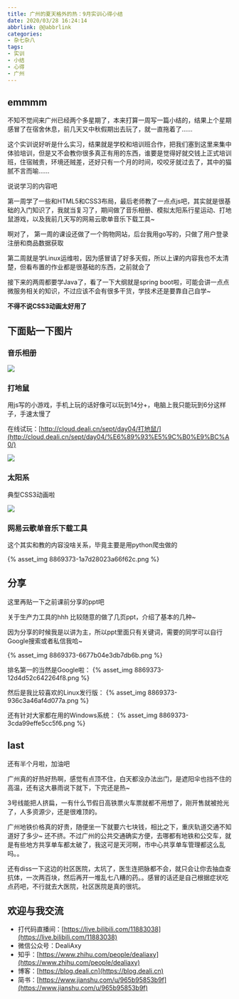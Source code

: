 ```yaml
---
title: 广州的夏天格外的热：9月实训心得小结
date: 2020/03/28 16:24:14
abbrlink: @@abbrlink
categories:
- 杂七杂八
tags:
- 实训
- 小结
- 心得
- 广州
---
```

## emmmm
不知不觉间来广州已经两个多星期了，本来打算一周写一篇小结的，结果上个星期感冒了在宿舍休息，前几天又中秋假期出去玩了，就一直拖着了......

这个实训说好听是什么实习，结果就是学校和培训班合作，把我们塞到这里来集中体验培训，但是又不会教你很多真正有用的东西，谁要是觉得好就交钱上正式培训班，住宿贼贵，环境还贼差，还好只有一个月的时间，咬咬牙就过去了，其中的猫腻不言而喻......

说说学习的内容吧

第一周学了一些和HTML5和CSS3布局，最后老师教了一点点js吧，其实就是很基础的入门知识了，我就当复习了，期间做了音乐相册、模拟太阳系行星运动、打地鼠游戏，以及我前几天写的网易云歌单音乐下载工具~ 

啊对了， 第一周的课设还做了一个购物网站，后台我用go写的，只做了用户登录注册和商品数据获取

第二周就是学Linux运维啦，因为感冒请了好多天假，所以上课的内容我也不太清楚，但看布置的作业都是很基础的东西，之前就会了

接下来的两周都要学Java了，看了一下大纲就是spring boot啦，可能会讲一点点微服务相关的知识，不过应该不会有很多干货，学技术还是要靠自己自学~

**不得不说CSS3动画太好用了**

## 下面贴一下图片

### **音乐相册**
![](https://upload-images.jianshu.io/upload_images/8869373-73ea4218fba72733.gif?imageMogr2/auto-orient/strip)

### **打地鼠**
用js写的小游戏，手机上玩的话好像可以玩到14分+，电脑上我只能玩到6分这样子，手速太慢了

在线试玩：[http://cloud.deali.cn/sept/day04/打地鼠/](http://cloud.deali.cn/sept/day04/%E6%89%93%E5%9C%B0%E9%BC%A0/)

![](https://upload-images.jianshu.io/upload_images/8869373-af9fb95e213d9495.gif?imageMogr2/auto-orient/strip)


### **太阳系**
典型CSS3动画啦

![](https://upload-images.jianshu.io/upload_images/8869373-5112ae884740eb9e.gif?imageMogr2/auto-orient/strip)


### **网易云歌单音乐下载工具**
这个其实和教的内容没啥关系，毕竟主要是用python爬虫做的

{% asset_img 8869373-1a7d28023a66f62c.png %}


## 分享
这里再贴一下之前课前分享的ppt吧

关于生产力工具的hhh 比较随意的做了几页ppt，介绍了基本的几种~

因为分享的时候我是以讲为主，所以ppt里面只有关键词，需要的同学可以自行Google搜索或者私信我哈~

{% asset_img 8869373-6677b04e3db7db6b.png %}

排名第一的当然是Google啦：
{% asset_img 8869373-12d4d52c642264f8.png %}

然后是我比较喜欢的Linux发行版：
{% asset_img 8869373-936c3a46af4d077a.png %}

还有针对大家都在用的Windows系统：
{% asset_img 8869373-3cda99effe5cc5f6.png %}


## last
还有半个月啦，加油吧

广州真的好热好热啊，感觉有点顶不住，白天都没办法出门，是遮阳伞也挡不住的高温，还有这大暴雨说下就下，下完还是热~

3号线能把人挤扁，一有什么节假日高铁票火车票就都不用想了，刚开售就被抢光了，人多资源少，还是很难顶的。

广州地铁价格真的好贵，随便坐一下就要六七块钱，相比之下，重庆轨道交通不知道好了多少~ 还不挤。不过广州的公共交通确实方便，去哪都有地铁和公交车，就是有些地方共享单车都太破了，我这可是天河啊，市中心共享单车管理都这么乱吗。。

还有diss一下这边的社区医院，太坑了，医生连把脉都不会，就只会让你去抽血查抗体，一次两百块，然后再开一堆乱七八糟的药。。感冒的话还是自己根据症状吃点药吧，不行就去大医院，社区医院是真的很坑。


## 欢迎与我交流
- 打代码直播间：[https://live.bilibili.com/11883038](https://live.bilibili.com/11883038)
- 微信公众号：DealiAxy
- 知乎：[https://www.zhihu.com/people/dealiaxy](https://www.zhihu.com/people/dealiaxy)
- 博客：[https://blog.deali.cn](https://blog.deali.cn)
- 简书：[https://www.jianshu.com/u/965b95853b9f](https://www.jianshu.com/u/965b95853b9f)
